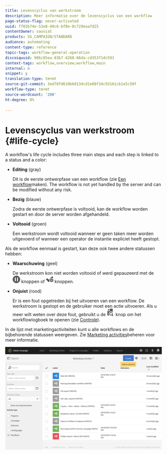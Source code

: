 ```yaml
---
title: Levenscyclus van werkstroom
description: Meer informatie over de levenscyclus van een workflow
page-status-flag: never-activated
uuid: ff02b74e-53e8-49c6-bf8e-0c729eaa7d25
contentOwner: sauviat
products: SG_CAMPAIGN/STANDARD
audience: automating
content-type: reference
topic-tags: workflow-general-operation
discoiquuid: 906c85ea-83b7-4268-86da-cd353f1dc591
context-tags: workflow,overview;workflow,main
internal: n
snippet: y
translation-type: tm+mt
source-git-commit: 3ed78fd610b0d134cd1e60f34c93161cb1e5c50f
workflow-type: tm+mt
source-wordcount: '200'
ht-degree: 0%

---
```



# Levenscyclus van werkstroom {#life-cycle}

A workflow&#39;s life cycle includes three main steps and each step is linked to a status and a color:

* **Editing** (gray)

   Dit is de eerste ontwerpfase van een workflow (zie [Een workflow](../../automating/using/building-a-workflow.md#creating-a-workflow)maken). The workflow is not yet handled by the server and can be modified without any risk.

* **Bezig** (blauw)

   Zodra de eerste ontwerpfase is voltooid, kan de workflow worden gestart en door de server worden afgehandeld.

* **Voltooid** (groen)

   Een werkstroom wordt voltooid wanneer er geen taken meer worden uitgevoerd of wanneer een operator de instantie expliciet heeft gestopt.

Als de workflow eenmaal is gestart, kan deze ook twee andere statussen hebben:

* **Waarschuwing** (geel)

   De werkstroom kon niet worden voltooid of werd gepauzeerd met de ![](assets/pause_darkgrey-24px.png) knoppen of ![](assets/check_pause_darkgrey-24px.png) knoppen.

* **Onjuist** (rood)

   Er is een fout opgetreden bij het uitvoeren van een workflow. De werkstroom is gestopt en de gebruiker moet een actie uitvoeren. Als u meer wilt weten over deze fout, gebruikt u de ![](assets/printpreview_darkgrey-24px.png) knop om het workflowlogboek te openen (zie [Controle](#monitoring)).

In de lijst met marketingactiviteiten kunt u alle workflows en de bijbehorende statussen weergeven. Zie [Marketing activities](../../start/using/marketing-activities.md#about-marketing-activities)beheren voor meer informatie.

![](assets/wkf_execution_3.png)
